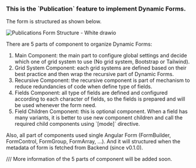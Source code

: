 <p>
  <h3>This is the `Publication` feature to implement Dynamic Forms.</h3>
  The form is structured as shown below.
</p>

![Publications Form Structure - White drawio](https://github.com/ibent95/dynamic-form-angular/assets/24244569/44e05356-c13d-47d9-9368-ebd10b53b94f)

<p>
  There are 5 parts of component to organize Dynamic Forms:
  <ol>
    <li>Main Component: the main part to configure global settings and decide which one of grid system to use (No grid system, Bootstrap or Tailwind).</li>
    <li>Grid System Component: each grid systems are defined based on their best practice and then wrap the recursive part of Dynamic Forms.</li>
    <li>Recursive Component: the recursive component is part of mechanism to reduce redundancies of code when define type of fields.</li>
    <li>Fields Component: all type of fields are defined and configured according to each character of fields, so the fields is prepared and will be used whenever the form need.</li>
    <li>Field Children Component: this is optional component. When a field has many variants, it is better to use new component children and call the required child components using `[mode]` directive.</li>
  </ol>
</p>

<p>
  Also, all part of components used single Angular Form (FormBuilder, FormControl, FormGroup, FormArray, ...). And it will structured when the metadata of form is fetched from Backend (since v0.1.0).
</p>



<p>
  /// More information of the 5 parts of component will be added soon.
</p>

